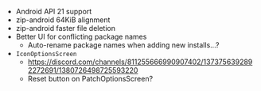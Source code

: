 - Android API 21 support
- zip-android 64KiB alignment
- zip-android faster file deletion
- Better UI for conflicting package names
    - Auto-rename package names when adding new installs...?
- `IconOptionsScreen`
    - https://discord.com/channels/811255666990907402/1373756392892272691/1380726498725593220
    - Reset button on PatchOptionsScreen?
